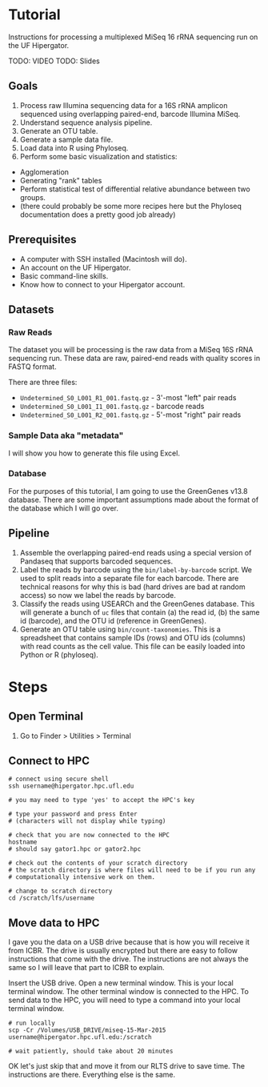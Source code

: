 # Tutorial

Instructions for processing a multiplexed MiSeq 16 rRNA sequencing run on the
UF Hipergator.

TODO: VIDEO
TODO: Slides

## Goals

1. Process raw Illumina sequencing data for a 16S rRNA amplicon sequenced using
   overlapping paired-end, barcode Illumina MiSeq.
2. Understand sequence analysis pipeline.
3. Generate an OTU table.
4. Generate a sample data file.
5. Load data into R using Phyloseq.
6. Perform some basic visualization and statistics:
  - Agglomeration
  - Generating "rank" tables
  - Perform statistical test of differential relative abundance between two
    groups.
  - (there could probably be some more recipes here but the Phyloseq
    documentation does a pretty good job already)

## Prerequisites

- A computer with SSH installed (Macintosh will do).
- An account on the UF Hipergator.
- Basic command-line skills.
- Know how to connect to your Hipergator account.

## Datasets

### Raw Reads

The dataset you will be processing is the raw data from a MiSeq 16S rRNA
sequencing run. These data are raw, paired-end reads with quality scores in
FASTQ format.

There are three files:

- `Undetermined_S0_L001_R1_001.fastq.gz` - 3'-most "left" pair reads
- `Undetermined_S0_L001_I1_001.fastq.gz` - barcode reads
- `Undetermined_S0_L001_R2_001.fastq.gz` - 5'-most "right" pair reads

### Sample Data aka "metadata"

I will show you how to generate this file using Excel.

### Database

For the purposes of this tutorial, I am going to use the GreenGenes v13.8
database. There are some important assumptions made about the format of the
database which I will go over.

## Pipeline

1. Assemble the overlapping paired-end reads using a special version of
   Pandaseq that supports barcoded sequences.
2. Label the reads by barcode using the `bin/label-by-barcode` script. We used
   to split reads into a separate file for each barcode. There are technical
   reasons for why this is bad (hard drives are bad at random access) so now we
   label the reads by barcode.
3. Classify the reads using USEARCh and the GreenGenes database. This will
   generate a bunch of `uc` files that contain (a) the read id, (b) the same id
   (barcode), and the OTU id (reference in GreenGenes).
4. Generate an OTU table using `bin/count-taxonomies`. This is a spreadsheet
   that contains sample IDs (rows) and OTU ids (columns) with read counts as
   the cell value. This file can be easily loaded into Python or R (phyloseq).


# Steps

## Open Terminal

1. Go to Finder > Utilities > Terminal

## Connect to HPC

```
# connect using secure shell
ssh username@hipergator.hpc.ufl.edu

# you may need to type 'yes' to accept the HPC's key

# type your password and press Enter
# (characters will not display while typing)

# check that you are now connected to the HPC
hostname
# should say gator1.hpc or gator2.hpc

# check out the contents of your scratch directory
# the scratch directory is where files will need to be if you run any
# computationally intensive work on them.

# change to scratch directory
cd /scratch/lfs/username
```

## Move data to HPC

I gave you the data on a USB drive because that is how you will receive it from
ICBR. The drive is usually encrypted but there are easy to follow instructions
that come with the drive. The instructions are not always the same so I will
leave that part to ICBR to explain.

Insert the USB drive. Open a new terminal window. This is your local terminal
window. The other terminal window is connected to the HPC. To send data to the
HPC, you will need to type a command into your local terminal window.

```
# run locally
scp -Cr /Volumes/USB_DRIVE/miseq-15-Mar-2015 username@hipergator.hpc.ufl.edu:/scratch

# wait patiently, should take about 20 minutes
```

OK let's just skip that and move it from our RLTS drive to save time. The
instructions are there. Everything else is the same.

##
